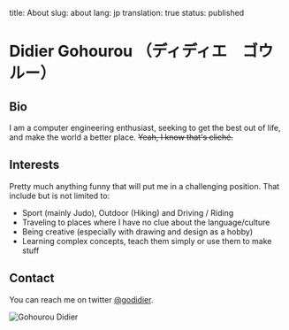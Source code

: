 title: About
slug: about
lang: jp
translation: true
status: published


# Didier Gohourou （ディディエ　ゴウルー）

## Bio

I am a computer engineering enthusiast, seeking to get the best out of life, and 
make the world a better place. <del>Yeah, I know that's clich&eacute;.</del>


## Interests

Pretty much anything funny that will put me in a challenging position. That include
but is not limited to: 

* Sport (mainly Judo), Outdoor (Hiking) and Driving / Riding
* Traveling to places where I have no clue about the language/culture
* Being creative (especially with drawing and design as a hobby)
* Learning complex concepts, teach them simply or use them to make stuff

## Contact 

You can reach me on twitter [@godidier](https://www.twitter.com/godidier). 

![Gohourou Didier]({static}/images/2019-02/godidier.jpg "DG")

